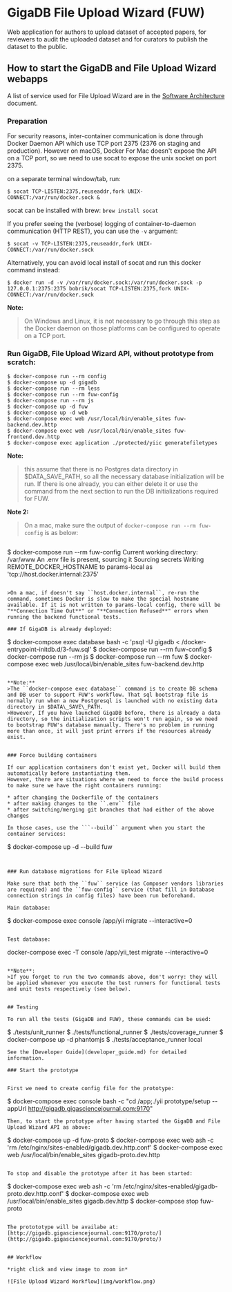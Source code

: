 # GigaDB File Upload Wizard (FUW)

Web application for authors to upload dataset of accepted papers, for reviewers to audit the uploaded dataset and for curators to publish the dataset to the public.

## How to start the GigaDB and File Upload Wizard webapps

A list of service used for File Upload Wizard are in the [Software Architecture](software_architecture.md) document.

### Preparation

For security reasons, inter-container communication is done through Docker Daemon API which use TCP port 2375 (2376 on staging and production).
However on macOS, Docker For Mac doesn't expose the API on a TCP port, so we need to use socat to expose the unix socket on port 2375.

on a separate terminal window/tab, run:
```
$ socat TCP-LISTEN:2375,reuseaddr,fork UNIX-CONNECT:/var/run/docker.sock &
```
socat can be installed with brew: ``brew install socat``

If you prefer seeing the (verbose) logging of container-to-daemon communication (HTTP REST), you can use the ``-v`` argument:

```
$ socat -v TCP-LISTEN:2375,reuseaddr,fork UNIX-CONNECT:/var/run/docker.sock
```

Alternatively, you can avoid local install of socat and run this docker command instead:
```
$ docker run -d -v /var/run/docker.sock:/var/run/docker.sock -p 127.0.0.1:2375:2375 bobrik/socat TCP-LISTEN:2375,fork UNIX-CONNECT:/var/run/docker.sock
```

**Note:** 
> On Windows and Linux, it is not necessary to go through this step as the Docker daemon on those platforms can be configured to operate on a TCP port.

### Run GigaDB, File Upload Wizard API, without prototype from scratch:

```
$ docker-compose run --rm config
$ docker-compose up -d gigadb
$ docker-compose run --rm less
$ docker-compose run --rm fuw-config
$ docker-compose run --rm js
$ docker-compose up -d fuw
$ docker-compose up -d web
$ docker-compose exec web /usr/local/bin/enable_sites fuw-backend.dev.http
$ docker-compose exec web /usr/local/bin/enable_sites fuw-frontend.dev.http
$ docker-compose exec application ./protected/yiic generatefiletypes
```

**Note:** 
>this assume that there is no Postgres data directory in $DATA\_SAVE\_PATH, so all the necessary database initialization will be run.
If there is one already, you can either delete it or use the command from the next section to run the DB initializations required for FUW.


**Note 2:** 
>On a mac, make sure the output of ``docker-compose run --rm fuw-config`` is as below:

>```
$ docker-compose run --rm fuw-config
Current working directory: /var/www
An .env file is present, sourcing it
Sourcing secrets
Writing REMOTE_DOCKER_HOSTNAME to params-local as 'tcp://host.docker.internal:2375'
```

>On a mac, if doesn't say ``host.docker.internal``, re-run the command, sometimes Docker is slow to make the special hostname available. If it is not written to params-local config, there will be "**Connection Time Out**" or "**Connection Refused**" errors when running the backend functional tests.

### If GigaDB is already deployed:

```
$ docker-compose exec database bash -c 'psql -U gigadb < /docker-entrypoint-initdb.d/3-fuw.sql'
$ docker-compose run --rm fuw-config
$ docker-compose run --rm js
$ docker-compose run --rm fuw
$ docker-compose exec web /usr/local/bin/enable_sites fuw-backend.dev.http
```

**Note:** 
>The ``docker-compose exec database`` command is to create DB schema and DB user to support FUW's workflow. That sql bootstrap file is normally run when a new Postgresql is launched with no existing data directory in $DATA\_SAVE\_PATH.
>However, If you have launched GigaDB before, there is already a data directory, so the initialization scripts won't run again, so we need to bootstrap FUW's database manually. There's no problem in running more than once, it will just print errors if the resources already exist.


### Force building containers

If our application containers don't exist yet, Docker will build them automatically before instantiating them.
However, there are situations where we need to force the build process to make sure we have the right containers running: 

* after changing the Dockerfile of the containers
* after making changes to the ``.env`` file
* after switching/merging git branches that had either of the above changes

In those cases, use the ```--build`` argument when you start the container services:

```
$ docker-compose up -d --build fuw
```


### Run database migrations for File Upload Wizard

Make sure that both the ``fuw`` service (as Composer vendors libraries are required) and the ``fuw-config`` service (that fill in Database connection strings in config files) have been run beforehand.

Main database:
```
$ docker-compose exec console /app/yii migrate --interactive=0
```

Test database:

```
docker-compose exec -T console /app/yii_test migrate --interactive=0
```

**Note**:
>If you forget to run the two commands above, don't worry: they will be applied whenever you execute the test runners for functional tests and unit tests respectively (see below).


## Testing

To run all the tests (GigaDB and FUW), these commands can be used:
```
$ ./tests/unit_runner
$ ./tests/functional_runner
$ ./tests/coverage_runner
$ docker-compose up -d phantomjs
$ ./tests/acceptance_runner local
```
See the [Developer Guide](developer_guide.md) for detailed information.

### Start the prototype


First we need to create config file for the prototype:
```
$ docker-compose exec console bash -c "cd /app;./yii prototype/setup --appUrl http://gigadb.gigasciencejournal.com:9170"
```
Then, to start the prototype after having started the GigaDB and File Upload Wizard API as above:

```
$ docker-compose up -d fuw-proto
$ docker-compose exec web ash -c 'rm /etc/nginx/sites-enabled/gigadb.dev.http.conf'
$ docker-compose exec web /usr/local/bin/enable_sites gigadb-proto.dev.http
```

To stop and disable the prototype after it has been started:

```
$ docker-compose exec web ash -c 'rm /etc/nginx/sites-enabled/gigadb-proto.dev.http.conf'
$ docker-compose exec web /usr/local/bin/enable_sites gigadb.dev.http
$ docker-compose stop fuw-proto
```

The protototype will be availabe at:
[http://gigadb.gigasciencejournal.com:9170/proto/](http://gigadb.gigasciencejournal.com:9170/proto/)


## Workflow

*right click and view image to zoom in*

![File Upload Wizard Workflow](img/workflow.png)